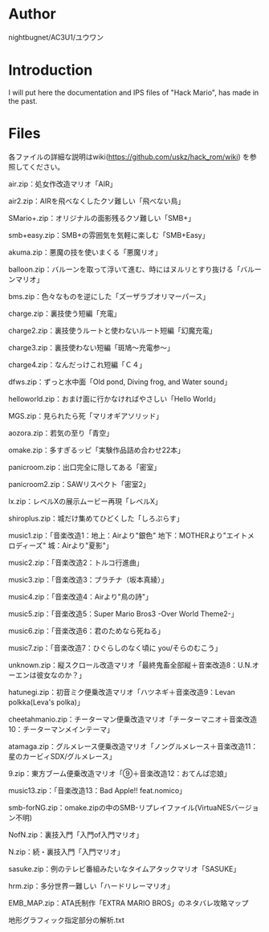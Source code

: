 # Author
nightbugnet/AC3U1/ユウワン

# Introduction
I will put here the documentation and IPS files of "Hack Mario", has made in the past.

# Files
各ファイルの詳細な説明はwiki(https://github.com/uskz/hack_rom/wiki) を参照してください。

air.zip：処女作改造マリオ「AIR」

air2.zip：AIRを飛べなくしたクソ難しい「飛べない鳥」

SMario+.zip：オリジナルの面影残るクソ難しい「SMB+」

smb+easy.zip：SMB+の雰囲気を気軽に楽しむ「SMB+Easy」

akuma.zip：悪魔の技を使いまくる「悪魔リオ」

balloon.zip：バルーンを取って浮いて進む、時にはヌルリとすり抜ける「バルーンマリオ」

bms.zip：色々なものを逆にした「ズーザラブオリマーパース」

charge.zip：裏技使う短編「充電」

charge2.zip：裏技使うルートと使わないルート短編「幻魔充電」

charge3.zip：裏技使わない短編「斑鳩～充電参～」

charge4.zip：なんだっけこれ短編「Ｃ４」

dfws.zip：ずっと水中面「Old pond, Diving frog, and Water sound」

helloworld.zip：おまけ面に行かなければやさしい「Hello World」

MGS.zip：見られたら死「マリオギアソリッド」

aozora.zip：若気の至り「青空」

omake.zip：多すぎるッピ「実験作品詰め合わせ22本」

panicroom.zip：出口完全に隠してある「密室」

panicroom2.zip：SAWリスペクト「密室2」

lx.zip：レベルXの展示ムービー再現「レベルX」

shiroplus.zip：城だけ集めてひどくした「しろぷらす」

music1.zip：「音楽改造1：地上：Airより"銀色" 地下：MOTHERより"エイトメロディーズ" 城：Airより"夏影"」

music2.zip：「音楽改造2：トルコ行進曲」

music3.zip：「音楽改造3：プラチナ（坂本真綾）」

music4.zip：「音楽改造4：Airより"鳥の詩"」

music5.zip：「音楽改造5：Super Mario Bros3 -Over World Theme2-」

music6.zip：「音楽改造6：君のためなら死ねる」

music7.zip：「音楽改造7：ひぐらしのなく頃に you/そらのむこう」

unknown.zip：縦スクロール改造マリオ「最終鬼畜全部縦＋音楽改造8：U.N.オーエンは彼女なのか？」

hatunegi.zip：初音ミク便乗改造マリオ「ハツネギ＋音楽改造9：Levan polkka(Leva's polka)」

cheetahmanio.zip：チーターマン便乗改造マリオ「チーターマニオ＋音楽改造10：チーターマンメインテーマ」

atamaga.zip：グルメレース便乗改造マリオ「ノングルメレース＋音楽改造11：星のカービィSDX/グルメレース」

9.zip：東方ブーム便乗改造マリオ「⑨＋音楽改造12：おてんば恋娘」

music13.zip：「音楽改造13：Bad Apple!! feat.nomico」

smb-forNG.zip：omake.zipの中のSMB-リプレイファイル(VirtuaNESバージョン不明)

NofN.zip：裏技入門「入門of入門マリオ」

N.zip：続・裏技入門「入門マリオ」

sasuke.zip：例のテレビ番組みたいなタイムアタックマリオ「SASUKE」

hrm.zip：多分世界一難しい「ハードリレーマリオ」

EMB_MAP.zip：ATA氏制作「EXTRA MARIO BROS」のネタバレ攻略マップ

地形グラフィック指定部分の解析.txt
